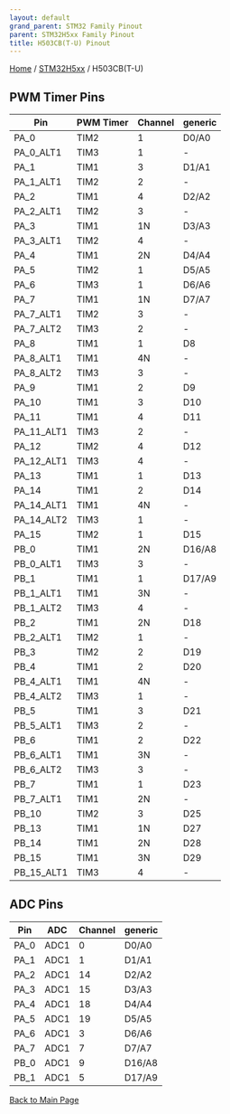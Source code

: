 ```yaml
---
layout: default
grand_parent: STM32 Family Pinout
parent: STM32H5xx Family Pinout
title: H503CB(T-U) Pinout
---
```


[Home](../../index.md) / [STM32H5xx](../index.md) / H503CB(T-U)

## PWM Timer Pins

| Pin | PWM Timer | Channel | generic |
| --- | --- | --- | --- |
| PA_0 | TIM2 | 1 | D0/A0 |
| PA_0_ALT1 | TIM3 | 1 | - |
| PA_1 | TIM1 | 3 | D1/A1 |
| PA_1_ALT1 | TIM2 | 2 | - |
| PA_2 | TIM1 | 4 | D2/A2 |
| PA_2_ALT1 | TIM2 | 3 | - |
| PA_3 | TIM1 | 1N | D3/A3 |
| PA_3_ALT1 | TIM2 | 4 | - |
| PA_4 | TIM1 | 2N | D4/A4 |
| PA_5 | TIM2 | 1 | D5/A5 |
| PA_6 | TIM3 | 1 | D6/A6 |
| PA_7 | TIM1 | 1N | D7/A7 |
| PA_7_ALT1 | TIM2 | 3 | - |
| PA_7_ALT2 | TIM3 | 2 | - |
| PA_8 | TIM1 | 1 | D8 |
| PA_8_ALT1 | TIM1 | 4N | - |
| PA_8_ALT2 | TIM3 | 3 | - |
| PA_9 | TIM1 | 2 | D9 |
| PA_10 | TIM1 | 3 | D10 |
| PA_11 | TIM1 | 4 | D11 |
| PA_11_ALT1 | TIM3 | 2 | - |
| PA_12 | TIM2 | 4 | D12 |
| PA_12_ALT1 | TIM3 | 4 | - |
| PA_13 | TIM1 | 1 | D13 |
| PA_14 | TIM1 | 2 | D14 |
| PA_14_ALT1 | TIM1 | 4N | - |
| PA_14_ALT2 | TIM3 | 1 | - |
| PA_15 | TIM2 | 1 | D15 |
| PB_0 | TIM1 | 2N | D16/A8 |
| PB_0_ALT1 | TIM3 | 3 | - |
| PB_1 | TIM1 | 1 | D17/A9 |
| PB_1_ALT1 | TIM1 | 3N | - |
| PB_1_ALT2 | TIM3 | 4 | - |
| PB_2 | TIM1 | 2N | D18 |
| PB_2_ALT1 | TIM2 | 1 | - |
| PB_3 | TIM2 | 2 | D19 |
| PB_4 | TIM1 | 2 | D20 |
| PB_4_ALT1 | TIM1 | 4N | - |
| PB_4_ALT2 | TIM3 | 1 | - |
| PB_5 | TIM1 | 3 | D21 |
| PB_5_ALT1 | TIM3 | 2 | - |
| PB_6 | TIM1 | 2 | D22 |
| PB_6_ALT1 | TIM1 | 3N | - |
| PB_6_ALT2 | TIM3 | 3 | - |
| PB_7 | TIM1 | 1 | D23 |
| PB_7_ALT1 | TIM1 | 2N | - |
| PB_10 | TIM2 | 3 | D25 |
| PB_13 | TIM1 | 1N | D27 |
| PB_14 | TIM1 | 2N | D28 |
| PB_15 | TIM1 | 3N | D29 |
| PB_15_ALT1 | TIM3 | 4 | - |


## ADC Pins

| Pin | ADC | Channel | generic |
| --- | --- | --- | --- |
| PA_0 | ADC1 | 0 | D0/A0 |
| PA_1 | ADC1 | 1 | D1/A1 |
| PA_2 | ADC1 | 14 | D2/A2 |
| PA_3 | ADC1 | 15 | D3/A3 |
| PA_4 | ADC1 | 18 | D4/A4 |
| PA_5 | ADC1 | 19 | D5/A5 |
| PA_6 | ADC1 | 3 | D6/A6 |
| PA_7 | ADC1 | 7 | D7/A7 |
| PB_0 | ADC1 | 9 | D16/A8 |
| PB_1 | ADC1 | 5 | D17/A9 |


[Back to Main Page](../../index.md)